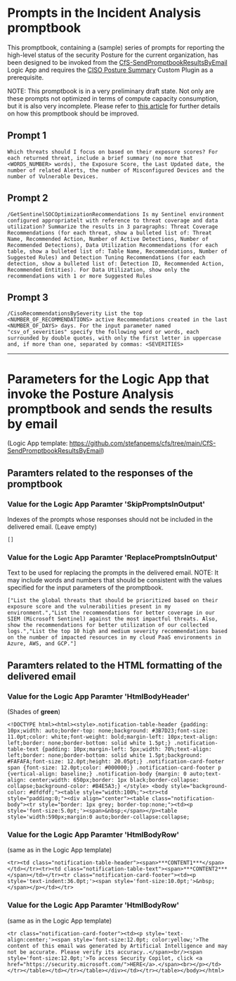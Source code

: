 # Prompts in the Incident Analysis promptbook

This promptbook, containing a (sample) series of prompts for reporting the high-level status of the security Posture for the current organization, has been designed to be invoked from the [CfS-SendPromptbookResultsByEmail](https://github.com/stefanpems/cfs/tree/main/CfS-SendPromptbookResultsByEmail) Logic App and requires the [CISO Posture Summary](https://github.com/stefanpems/cfs/blob/main/ciso-reporting/ciso-posture-summary-man.yaml) Custom Plugin as a prerequisite.

NOTE: This promptbook is in a very preliminary draft state. Not only are these prompts not optimized in terms of compute capacity consumption, but it is also very incomplete. Please refer to [this article](https://www.linkedin.com/pulse/periodic-reporting-security-managers-cisos-using-stefano-pescosolido-fm80f/) for further details on how this promptbook should be improved.

## Prompt 1
```
Which threats should I focus on based on their exposure scores? For each returned threat, include a brief summary (no more that <WORDS_NUMBER> words), the Exposure Score, the Last Updated date, the number of related Alerts, the number of Misconfigured Devices and the number of Vulnerable Devices.
```

## Prompt 2
```
/GetSentinelSOCOptimizationRecommendations Is my Sentinel environment configured appropriatelt with reference to threat coverage and data utilization? Summarize the results in 3 paragraphs: Threat Coverage Recommendations (for each threat, show a bulleted list of: Threat Name, Recommended Action, Number of Active Detections, Number of Recommended Detections), Data Utilization Recommendations (for each table, show a bulleted list of: Table Name, Recommendations, Number of Suggested Rules) and Detection Tuning Recommendations (for each detection, show a bulleted list of: Detection ID, Recommended Action, Recommended Entities). For Data Utilization, show only the recommendations with 1 or more Suggested Rules
```

## Prompt 3
```
/CisoRecommendationsBySeverity List the top <NUMBER_OF_RECOMMENDATIONS> active Recommendations created in the last <NUMBER_OF_DAYS> days. For the input parameter named "csv_of_severities" specify the following word or words, each surrounded by double quotes, with only the first letter in uppercase and, if more than one, separated by commas: <SEVERITIES>
```


---

# Parameters for the Logic App that invoke the Posture Analysis promptbook and sends the results by email
(Logic App template: https://github.com/stefanpems/cfs/tree/main/CfS-SendPromptbookResultsByEmail)


## Paramters related to the responses of the promptbook


### Value for the Logic App Paramter 'SkipPromptsInOutput' 
Indexes of the prompts whose responses should not be included in the delivered email. 
(Leave empty)
```
[]
```

### Value for the Logic App Paramter 'ReplacePromptsInOutput' 
Text to be used for replacing the prompts in the delivered email. 
NOTE: It may include words and numbers that should be consistent with the values specified for the input parameters of the promptbook.  
```
["List the global threats that should be prioritized based on their exposure score and the vulnerabilities present in my environment.","List the recommendations for better coverage in our SIEM (Microsoft Sentinel) against the most impactful threats. Also, show the recommendations for better utilization of our collected logs.","List the top 10 high and medium severity recommendations based on the number of impacted resources in my cloud PaaS environments in Azure, AWS, and GCP."]
```


## Paramters related to the HTML formatting of the delivered email


### Value for the Logic App Paramter 'HtmlBodyHeader' 
(Shades of **green**)
```
<!DOCTYPE html><html><style>.notification-table-header {padding: 10px;width: auto;border-top: none;background: #3B7D23;font-size: 11.0pt;color: white;font-weight: bold;margin-left: 10px;text-align: left;border: none;border-bottom: solid white 1.5pt;} .notification-table-text {padding: 10px;margin-left: 5px;width: 70%;text-align: left;border: none;border-bottom: solid white 1.5pt;background: #FAFAFA;font-size: 12.0pt;height: 20.05pt;} .notification-card-footer span {font-size: 12.0pt;color: #000000;} .notification-card-footer p {vertical-align: baseline;} .notification-body {margin: 0 auto;text-align: center;width: 650px;border: 1px black;border-collapse: collapse;background-color: #B4E5A3;} </style> <body style="background-color: #dfdfdf;"><table style="width:100%;"><tr><td style="padding:0;"><div align="center"><table class="notification-body"><tr style="border: 1px grey; border-top:none;"><td><p style='font-size:5.0pt;'><span>&nbsp;</span></p><table style='width:590px;margin:0 auto;border-collapse:collapse;
```

### Value for the Logic App Paramter 'HtmlBodyRow' 
(same as in the Logic App template)
```
<tr><td class="notification-table-header"><span>***CONTENT1***</span></td></tr><tr><td class="notification-table-text"><span>***CONTENT2***</span></td></tr><tr class="notification-card-footer"><td><p style='text-indent:36.0pt;'><span style='font-size:10.0pt;'>&nbsp;</span></p></td></tr>
```


### Value for the Logic App Paramter 'HtmlBodyRow' 
(same as in the Logic App template)
```
<tr class="notification-card-footer"><td><p style='text-align:center;'><span style='font-size:12.0pt; color:yellow;'>The content of this email was generated by Artificial Intelligence and may not be accurate. Please verify its accuracy..</span><br/><span style='font-size:12.0pt;'>To access Security Copilot, click <a href="https://security.microsoft.com/">HERE</a>.</span><br></p></td></tr></table></td></tr></table></div></td></tr></table></body></html>
```
